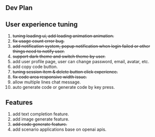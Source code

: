 ## Dev Plan

## User experience tuning
1. ~~tuning loading ui, add loading animation animation.~~
2. ~~fix usage count error bug.~~
3. ~~add notification system, popup notification when login failed or other things need to notify user.~~
4. ~~support dark theme and switch theme by user.~~
5. add user profile page, user can change password, email, avatar, etc.
6. add copy code button.
7. ~~tuning session item & delete button click experience.~~
8. ~~fix code area responsive width issue.~~
9. allow multiple lines chat message.
10. auto generate code or generate code by key press.

## Features
1. add text completion feature.
2. add image generate feature.
3. ~~add code generate feature.~~
4. add scenario applications base on openai apis.